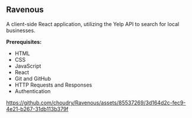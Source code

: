 ## Ravenous
A client-side React application, utilizing the Yelp API to search for local businesses.

**Prerequisites:**
- HTML
- CSS
- JavaScript
- React
- Git and GitHub
- HTTP Requests and Responses
- Authentication


https://github.com/choudry/Ravenous/assets/85537269/3d164d2c-fec9-4e21-b267-31db113b379f

